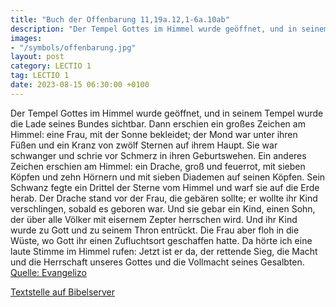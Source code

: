 ```yaml
---
title: "Buch der Offenbarung 11,19a.12,1-6a.10ab"
description: "Der Tempel Gottes im Himmel wurde geöffnet, und in seinem Tempel wurde die Lade seines Bundes sichtbar. Dann erschien ein großes Zeichen am Himmel: eine Frau, mit der Sonne bekleidet; der Mond war unter ihren Füßen und ein Kranz von zwölf Sternen auf ihrem Haupt. Sie war schwange...."
images:
- "/symbols/offenbarung.jpg"
layout: post
category: LECTIO 1
tag: LECTIO 1
date: 2023-08-15 06:30:00 +0100
---
```

Der Tempel Gottes im Himmel wurde geöffnet, und in seinem Tempel wurde die Lade seines Bundes sichtbar.
Dann erschien ein großes Zeichen am Himmel: eine Frau, mit der Sonne bekleidet; der Mond war unter ihren Füßen und ein Kranz von zwölf Sternen auf ihrem Haupt.
Sie war schwanger und schrie vor Schmerz in ihren Geburtswehen.<!--more-->
Ein anderes Zeichen erschien am Himmel: ein Drache, groß und feuerrot, mit sieben Köpfen und zehn Hörnern und mit sieben Diademen auf seinen Köpfen.
Sein Schwanz fegte ein Drittel der Sterne vom Himmel und warf sie auf die Erde herab. Der Drache stand vor der Frau, die gebären sollte; er wollte ihr Kind verschlingen, sobald es geboren war.
Und sie gebar ein Kind, einen Sohn, der über alle Völker mit eisernem Zepter herrschen wird. Und ihr Kind wurde zu Gott und zu seinem Thron entrückt.
Die Frau aber floh in die Wüste, wo Gott ihr einen Zufluchtsort geschaffen hatte.
Da hörte ich eine laute Stimme im Himmel rufen:
Jetzt ist er da, der rettende Sieg, die Macht und die Herrschaft unseres Gottes und die Vollmacht seines Gesalbten.<br>
[Quelle: Evangelizo](https://evangeliumtagfuertag.org/DE/gospel)

[Textstelle auf Bibelserver](https://www.bibleserver.com/EU/Offenbarung11,19a.12,1-6a.10ab)
